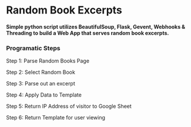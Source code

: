 # Random Book Excerpts

#### Simple python script utilizes BeautifulSoup, Flask, Gevent, Webhooks & Threading to build a Web App that serves random book excerpts.



### Programatic Steps
Step 1: Parse Random Books Page

Step 2: Select Random Book

Step 3: Parse out an excerpt

Step 4: Apply Data to Template

Step 5: Return IP Address of visitor to Google Sheet

Step 6: Return Template for user viewing




